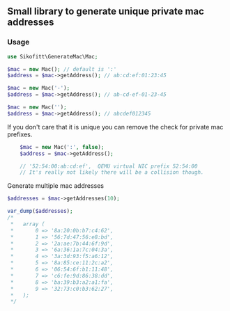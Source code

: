 ## Small library to generate unique private mac addresses

### Usage
```php
use Sikofitt\GenerateMac\Mac;

$mac = new Mac(); // default is ':'
$address = $mac->getAddress(); // ab:cd:ef:01:23:45

$mac = new Mac('-');
$address = $mac->getAddress(); // ab-cd-ef-01-23-45

$mac = new Mac('');
$address = $mac->getAddress(); // abcdef012345
```

If you don't care that it is unique you can remove the check for private mac prefixes.

```php
    $mac = new Mac(':', false);
    $address = $mac->getAddress();

    // '52:54:00:ab:cd:ef',  QEMU virtual NIC prefix 52:54:00
    // It's really not likely there will be a collision though.
```

Generate multiple mac addresses
```php
$addresses = $mac->getAddresses(10);

var_dump($addresses);
/*
 *   array (
 *       0 => '8a:20:0b:b7:c4:62',
 *       1 => '56:7d:47:56:e8:bd',
 *       2 => '2a:ae:7b:44:6f:9d',
 *       3 => '6a:36:1a:7c:04:3a',
 *       4 => '3a:3d:93:f5:a6:12',
 *       5 => '8a:85:ce:11:2c:a2',
 *       6 => '06:54:6f:b1:11:48',
 *       7 => 'c6:fe:9d:86:38:dd',
 *       8 => 'ba:39:b3:a2:a1:fa',
 *       9 => '32:73:c0:b3:62:27',
 *   );
 */
```
